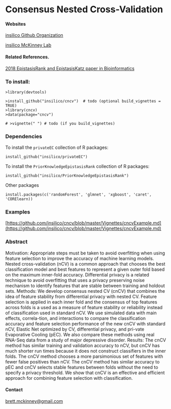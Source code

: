 
# Consensus Nested Cross-Validation

#### Websites

[insilico Github Organization](https://github.com/insilico)

[insilico McKinney Lab](http://insilico.utulsa.edu/)

#### Related References. 

[2018 EpistasisRank and EpistasisKatz paper in Bioinformatics](https://doi.org/10.1093/bioinformatics/bty965)

### To install:

    >library(devtools)
    
    >install_github("insilico/cncv")  # todo (optional build_vignettes = TRUE)
    >library(cncv)
    >data(package="cncv")
    
    # >vignette(" ") # todo (if you build_vignettes)
    
### Dependencies
To install the `privateEC` collection of R packages:

```
install_github("insilico/privateEC")
```
To install the `PriorKnowledgeEpistasisRank` collection of R packages:

```
install_github("insilico/PriorKnowledgeEpistasisRank")
```

Other packages
```
install.packages(c('randomForest', 'glmnet', 'xgboost', 'caret', 'CORElearn))

```

### Examples

[https://github.com/insilico/cncv/blob/master/Vignettes/cncvExample.md](https://github.com/insilico/cncv/blob/master/Vignettes/cncvExample.md)



### Abstract

Motivation: Appropriate steps must be taken to avoid overfitting when using feature selection to improve the accuracy of machine learning models. Nested cross-validation (nCV) is a common approach that chooses the best classification model and best features to represent a given outer fold based on the maximum inner-fold accuracy. Differential privacy is a related technique to avoid overfitting that uses a privacy preserving noise mechanism to identify features that are stable between training and holdout sets. 
Methods: We develop consensus nested CV (cnCV) that combines the idea of feature stability from differential privacy with nested CV. Feature selection is applied in each inner fold and the consensus of top features across folds is a used as a measure of feature stability or reliability instead of classification used in standard nCV. We use simulated data with main effects, correla-tion, and interactions to compare the classification accuracy and feature selection performance of the new cnCV with standard nCV, Elastic Net optimized by CV, differential privacy, and pri-vate Evaporative Cooling (pEC). We also compare these methods using real RNA-Seq data from a study of major depressive disorder.
Results: The cnCV method has similar training and validation accuracy to nCV, but cnCV has much shorter run times because it does not construct classifiers in the inner folds. The cnCV method chooses a more parsimonious set of features with fewer false positives than nCV. The cnCV method has similar accuracy to pEC and cnCV selects stable features between folds without the need to specify a privacy threshold. We show that cnCV is an effective and efficient approach for combining feature selection with classification. 


#### Contact
[brett.mckinney@gmail.com](brett.mckinney@gmail.com)

